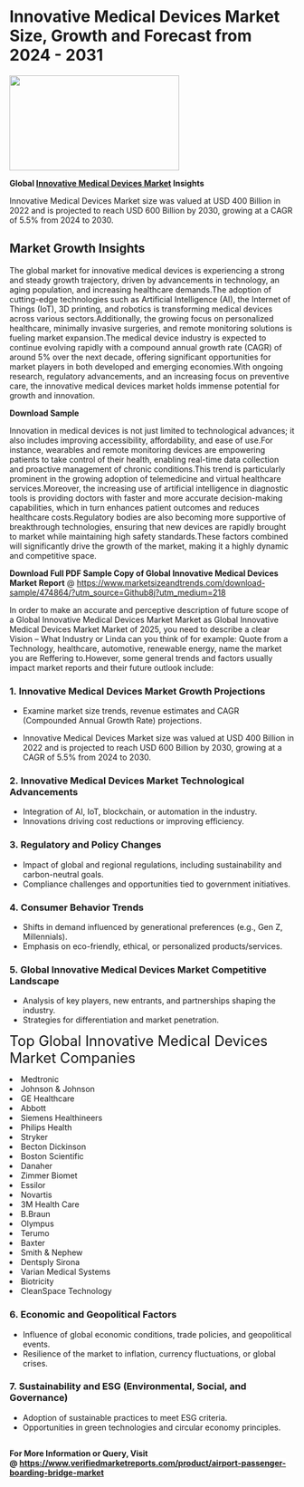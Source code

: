 <H1>Innovative Medical Devices Market Size, Growth and Forecast from 2024 - 2031</H1><img class="aligncenter size-medium wp-image-584254" src="https://thirdeyenews.in/wp-content/uploads/2024/09/Global-Market-Research-300x168.jpeg" alt="" width="300" height="168" /><p><strong>Global&nbsp;<a href="https://www.marketsizeandtrends.com/download-sample/474864/?utm_source=Github8j?utm_medium=218">Innovative Medical Devices Market</a> Insights</strong></p><p>Innovative Medical Devices Market size was valued at USD 400 Billion in 2022 and is projected to reach USD 600 Billion by 2030, growing at a CAGR of 5.5% from 2024 to 2030.</p><p><h2>Market Growth Insights</h2> <p>The global market for innovative medical devices is experiencing a strong and steady growth trajectory, driven by advancements in technology, an aging population, and increasing healthcare demands.The adoption of cutting-edge technologies such as Artificial Intelligence (AI), the Internet of Things (IoT), 3D printing, and robotics is transforming medical devices across various sectors.Additionally, the growing focus on personalized healthcare, minimally invasive surgeries, and remote monitoring solutions is fueling market expansion.The medical device industry is expected to continue evolving rapidly with a compound annual growth rate (CAGR) of around 5% over the next decade, offering significant opportunities for market players in both developed and emerging economies.With ongoing research, regulatory advancements, and an increasing focus on preventive care, the innovative medical devices market holds immense potential for growth and innovation.</p> <p><strong>Download Sample</strong></p> <p>Innovation in medical devices is not just limited to technological advances; it also includes improving accessibility, affordability, and ease of use.For instance, wearables and remote monitoring devices are empowering patients to take control of their health, enabling real-time data collection and proactive management of chronic conditions.This trend is particularly prominent in the growing adoption of telemedicine and virtual healthcare services.Moreover, the increasing use of artificial intelligence in diagnostic tools is providing doctors with faster and more accurate decision-making capabilities, which in turn enhances patient outcomes and reduces healthcare costs.Regulatory bodies are also becoming more supportive of breakthrough technologies, ensuring that new devices are rapidly brought to market while maintaining high safety standards.These factors combined will significantly drive the growth of the market, making it a highly dynamic and competitive space.<p><span class=""><strong>Download Full PDF Sample Copy of Global Innovative Medical Devices Market Report</strong> @ <a href="https://www.marketsizeandtrends.com/download-sample/474864/?utm_source=Github8j?utm_medium=218" target="_blank">https://www.marketsizeandtrends.com/download-sample/474864/?utm_source=Github8j?utm_medium=218</a></span></p><p>In order to make an accurate and perceptive description of future scope of a Global&nbsp;Innovative Medical Devices Market Market as Global&nbsp;Innovative Medical Devices Market Market of 2025, you need to describe a clear Vision &ndash; What Industry or Linda can you think of for example: Quote from a Technology, healthcare, automotive, renewable energy, name the market you are Reffering to.However, some general trends and factors usually impact market reports and their future outlook include:</p><h3>1.&nbsp;<strong>Innovative Medical Devices Market Growth Projections</strong></h3><ul><li>Examine market size trends, revenue estimates and CAGR (Compounded Annual Growth Rate) projections.</li><li><p>Innovative Medical Devices Market size was valued at USD 400 Billion in 2022 and is projected to reach USD 600 Billion by 2030, growing at a CAGR of 5.5% from 2024 to 2030.</p></li></ul><h3>2.&nbsp;<strong>Innovative Medical Devices Market Technological Advancements</strong></h3><ul><li>Integration of AI, IoT, blockchain, or automation in the industry.</li><li>Innovations driving cost reductions or improving efficiency.</li></ul><h3>3.&nbsp;<strong>Regulatory and Policy Changes</strong></h3><ul><li>Impact of global and regional regulations, including sustainability and carbon-neutral goals.</li><li>Compliance challenges and opportunities tied to government initiatives.</li></ul><h3>4.&nbsp;<strong>Consumer Behavior Trends</strong></h3><ul><li>Shifts in demand influenced by generational preferences (e.g., Gen Z, Millennials).</li><li>Emphasis on eco-friendly, ethical, or personalized products/services.</li></ul><h3>5.&nbsp;<strong>Global Innovative Medical Devices Market Competitive Landscape</strong></h3><ul><li>Analysis of key players, new entrants, and partnerships shaping the industry.</li><li>Strategies for differentiation and market penetration.</li></ul><p data-pm-slice="1 1 []"><span style="color: inherit; font-family: inherit; font-size: 25px;">Top Global Innovative Medical Devices Market Companies</span></p><div class="" data-test-id=""><p><li>Medtronic</li><li> Johnson & Johnson</li><li> GE Healthcare</li><li> Abbott</li><li> Siemens Healthineers</li><li> Philips Health</li><li> Stryker</li><li> Becton Dickinson</li><li> Boston Scientific</li><li> Danaher</li><li> Zimmer Biomet</li><li> Essilor</li><li> Novartis</li><li> 3M Health Care</li><li> B.Braun</li><li> Olympus</li><li> Terumo</li><li> Baxter</li><li> Smith & Nephew</li><li> Dentsply Sirona</li><li> Varian Medical Systems</li><li> Biotricity</li><li> CleanSpace Technology</li></p></div><h3>6.&nbsp;<strong>Economic and Geopolitical Factors</strong></h3><ul><li>Influence of global economic conditions, trade policies, and geopolitical events.</li><li>Resilience of the market to inflation, currency fluctuations, or global crises.</li></ul><h3>7.&nbsp;<strong>Sustainability and ESG (Environmental, Social, and Governance)</strong></h3><ul><li>Adoption of sustainable practices to meet ESG criteria.</li><li>Opportunities in green technologies and circular economy principles.</li></ul><h2><strong style="font-size: 14px;">For More Information or Query, Visit @&nbsp;</strong><a style="background-color: #ffffff; font-size: 14px;" href="https://www.marketsizeandtrends.com/report/innovative-medical-devices-market/" target="_blank">https://www.verifiedmarketreports.com/product/airport-passenger-boarding-bridge-market</a></h2>